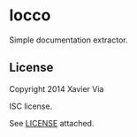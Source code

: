locco
=====

Simple documentation extractor.


License
-------

Copyright 2014 Xavier Via

ISC license.

See [LICENSE](LICENSE) attached.
